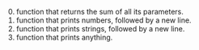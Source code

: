 0. function that returns the sum of all its parameters.
1. function that prints numbers, followed by a new line.
2. function that prints strings, followed by a new line.
3. function that prints anything.
